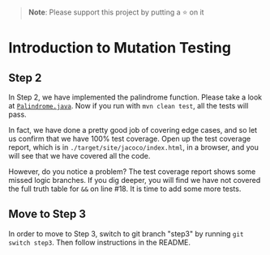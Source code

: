 > **Note**: Please support this project by putting a :star: on it

# Introduction to Mutation Testing

## Step 2

In Step 2, we have implemented the palindrome function. Please take a look at [`Palindrome.java`](https://github.com/sualeh/introduction-to-mutation-testing/blob/step2/src/main/java/us/fatehi/palindrome/Palindrome.java). Now if you run with `mvn clean test`, all the tests will pass. 

In fact, we have done a pretty good job of covering edge cases, and so let us confirm that we have 100% test coverage. Open up the test coverage report, which is in `./target/site/jacoco/index.html`, in a browser, and you will see that we have covered all the code.

However, do you notice a problem? The test coverage report shows some missed logic branches. If you dig deeper, you will find we have not covered the full truth table for `&&` on line #18. It is time to add some more tests.

## Move to Step 3

In order to move to Step 3, switch to git branch "step3" by running `git switch step3`. Then follow instructions in the README.
